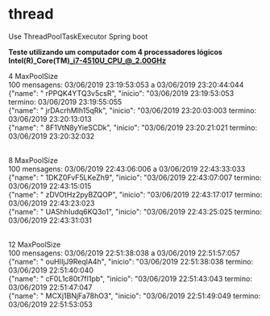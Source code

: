 # thread
Use ThreadPoolTaskExecutor Spring boot

<b>Teste utilizando um computador com 4 processadores lógicos Intel(R)_Core(TM)_i7-4510U_CPU_@_2.00GHz</b>

4 MaxPoolSize <br />
100 mensagens: 03/06/2019 23:19:53:053 a 03/06/2019 23:20:44:044<br />
{"name": " rPPQK4YTQ3v5csR", "inicio": "03/06/2019 23:19:53:053 termino: 03/06/2019 23:19:55:055<br />
{"name": " jrDAcrhMlh15qRk", "inicio": "03/06/2019 23:20:03:003 termino: 03/06/2019 23:20:13:013<br />
{"name": " 8F1VtN8yYieSCDk", "inicio": "03/06/2019 23:20:21:021 termino: 03/06/2019 23:20:32:032<br /> <br />

8 MaxPoolSize <br />
100 mensagens: 03/06/2019 22:43:06:006 a 03/06/2019 22:43:33:033<br />
{"name": " 1DKZ0FvF5LKeZh9", "inicio": "03/06/2019 22:43:07:007 termino: 03/06/2019 22:43:15:015<br />
{"name": " zDVOtHz2pyBZQOP", "inicio": "03/06/2019 22:43:17:017 termino: 03/06/2019 22:43:23:023<br />
{"name": " UAShhIudq6KQ3o1", "inicio": "03/06/2019 22:43:25:025 termino: 03/06/2019 22:43:31:031<br /><br />

12 MaxPoolSize <br />
100 mensagens: 03/06/2019 22:51:38:038 a 03/06/2019 22:51:57:057<br />
{"name": " ouHIIjJ9ReqlA4h", "inicio": "03/06/2019 22:51:38:038 termino: 03/06/2019 22:51:40:040<br />
{"name": " cF0L1c80t7fI1pb", "inicio": "03/06/2019 22:51:43:043 termino: 03/06/2019 22:51:47:047<br />
{"name": " MCXj1BNjFa78hO3", "inicio": "03/06/2019 22:51:49:049 termino: 03/06/2019 22:51:53:053<br />


